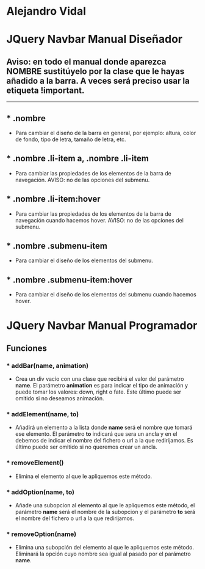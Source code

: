 # Alejandro Vidal

# JQuery Navbar Manual Diseñador

## **Aviso: en todo el manual donde aparezca NOMBRE sustitúyelo por la clase que le hayas añadido a la barra. A veces será preciso usar la etiqueta !important.**

---

## \* **.nombre**

-   Para cambiar el diseño de la barra en general, por ejemplo: altura, color de fondo, tipo de letra, tamaño de letra, etc.

## \* **.nombre .li-item a, .nombre .li-item**

-   Para cambiar las propiedades de los elementos de la barra de navegación. AVISO: no de las opciones del submenu.

## \* **.nombre .li-item:hover**

-   Para cambiar las propiedades de los elementos de la barra de navegación cuando hacemos hover. AVISO: no de las opciones del submenu.

## \* **.nombre .submenu-item**

-   Para cambiar el diseño de los elementos del submenu.

## \* **.nombre .submenu-item:hover**

-   Para cambiar el diseño de los elementos del submenu cuando hacemos hover.

# JQuery Navbar Manual Programador

## **Funciones**

### \* **addBar(name, animation)**

-   Crea un div vacío con una clase que recibirá el valor del parámetro **name**. El parámetro **animation** es para indicar el tipo de animación y puede tomar los valores: down, right o fate. Este último puede ser omitido si no deseamos animación.

### \* **addElement(name, to)**

-   Añadirá un elemento a la lista donde **name** será el nombre que tomará ese elemento. El parámetro **to** indicará que sera un ancla y en el debemos de indicar el nombre del fichero o url a la que redirijamos. Es último puede ser omitido si no queremos crear un ancla.

### \* **removeElement()**

-   Elimina el elemento al que le apliquemos este método.

### \* **addOption(name, to)**

-   Añade una subopcion al elemento al que le apliquemos este método, el parámetro **name** será el nombre de la subopcion y el parámetro **to** será el nombre del fichero o url a la que redirijamos.

### \* removeOption(name)

-   Elimina una subopción del elemento al que le apliquemos este método. Eliminará la opción cuyo nombre sea igual al pasado por el parámetro **name**.

